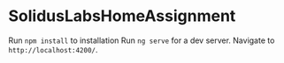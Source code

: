 # SolidusLabsHomeAssignment

Run `npm install` to installation 
Run `ng serve` for a dev server. 
Navigate to `http://localhost:4200/`.


